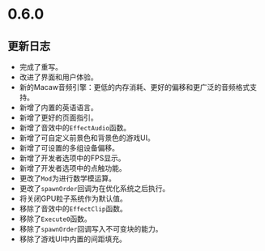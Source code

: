 # 0.6.0

## 更新日志

- 完成了重写。
- 改进了界面和用户体验。
- 新的Macaw音频引擎：更低的内存消耗、更好的偏移和更广泛的音频格式支持。
- 新增了内置的英语语言。
- 新增了更好的页面指引。
- 新增了音效中的`EffectAudio`函数。
- 新增了可自定义前景色和背景色的游戏UI。
- 新增了可设置的多组设备偏移。
- 新增了开发者选项中的FPS显示。
- 新增了开发者选项中的点触功能。
- 更改了`Mod`为进行数学模运算。
- 更改了`spawnOrder`回调为在优化系统之后执行。
- 将关闭GPU粒子系统作为默认值。
- 移除了音效中的`EffectClip`函数。
- 移除了`Execute0`函数。
- 移除了`spawnOrder`回调写入不可变块的能力。
- 移除了游戏UI中内置的间距填充。
